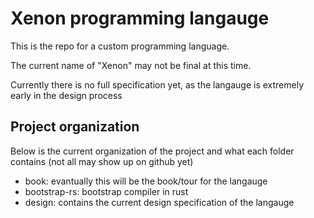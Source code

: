 # Xenon programming langauge

This is the repo for a custom programming language.

The current name of "Xenon" may not be final at this time.

Currently there is no full specification yet, as the langauge is extremely early in the design process

## Project organization

Below is the current organization of the project and what each folder contains (not all may show up on github yet)

- book: evantually this will be the book/tour for the langauge
- bootstrap-rs: bootstrap compiler in rust
- design: contains the current design specification of the langauge